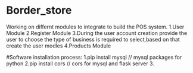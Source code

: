# Border_store
Working on differnt modules to integrate to build the POS system.
1.User Module
2.Register Module
3.During the user account creation provide the user to choose the type of business is required to select,based on that create the user modles
4.Products Module

#Software installation process:
1.pip install mysql // mysql packages for python
2.pip install cors // cors for mysql and flask server
3.
